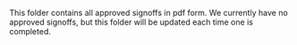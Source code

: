 This folder contains all approved signoffs in pdf form. We currently have no approved signoffs, but this folder will be updated each time one is completed.
